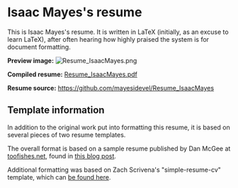 # Isaac Mayes's resume

This is Isaac Mayes's resume. It is written in LaTeX (initially, as an excuse to learn LaTeX), after often hearing how highly praised the system is for document formatting.

**Preview image:**
![Resume_IsaacMayes.png](https://raw.githubusercontent.com/mayesidevel/Resume_IsaacMayes/master/Resume_IsaacMayes.png)

**Compiled resume:**
[Resume_IsaacMayes.pdf](https://raw.githubusercontent.com/mayesidevel/Resume_IsaacMayes/master/Resume_IsaacMayes.pdf)

**Resume source:**
<https://github.com/mayesidevel/Resume_IsaacMayes>


## Template information

In addition to the original work put into formatting this resume, it is based on several pieces of two resume templates.

The overall format is based on a sample resume published by Dan McGee at [toofishes.net](https://www.toofishes.net/), found in [this blog post](https://www.toofishes.net/blog/latex-resume-follow-up/).

Additional formatting was based on Zach Scrivena's "simple-resume-cv" template, which can [be found here](https://github.com/zachscrivena/simple-resume-cv).


